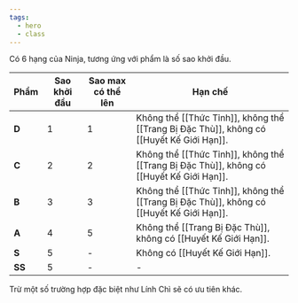 ```yaml
---
tags:
  - hero
  - class
---
```

Có 6 hạng của Ninja, tương ứng với phẩm là số sao khởi đầu.

| Phẩm   | Sao khởi đầu | Sao max có thể lên | Hạn chế                                                                                  |
| ------ | ------------ | ------------------ | ---------------------------------------------------------------------------------------- |
| **D**  | 1            | 1                  | Không thể [[Thức Tỉnh]], không thể [[Trang Bị Đặc Thù]], không có [[Huyết Kế Giới Hạn]]. |
| **C**  | 2            | 2                  | Không thể [[Thức Tỉnh]], không thể [[Trang Bị Đặc Thù]], không có [[Huyết Kế Giới Hạn]]. |
| **B**  | 3            | 3                  | Không thể [[Thức Tỉnh]], không thể [[Trang Bị Đặc Thù]], không có [[Huyết Kế Giới Hạn]]. |
| **A**  | 4            | 5                  | Không thể [[Trang Bị Đặc Thù]], không có [[Huyết Kế Giới Hạn]].                          |
| **S**  | 5            | -                  | Không có [[Huyết Kế Giới Hạn]].                                                          |
| **SS** | 5            | -                  | -                                                                                        |
Trừ một số trường hợp đặc biệt như Lính Chì sẽ có ưu tiên khác.